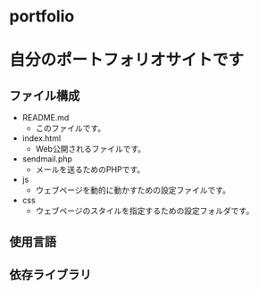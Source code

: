 portfolio
====

# 自分のポートフォリオサイトです

## ファイル構成
- README.md
	- このファイルです。
- index.html
	- Web公開されるファイルです。
- sendmail.php
	- メールを送るためのPHPです。
- js
	- ウェブページを動的に動かすための設定ファイルです。
- css
	- ウェブページのスタイルを指定するための設定フォルダです。

## 使用言語

## 依存ライブラリ

